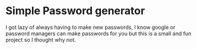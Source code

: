 # Simple Password generator

I got lazy of always having to make new passwords, I know google or password managers can make passwords for you but this is a small and fun project so I thought why not.
